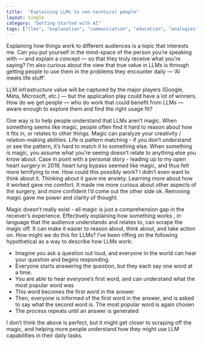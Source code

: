 ```yaml
---
title:  "Explaining LLMs to non-technical people"
layout: single
category: "Getting Started with AI"
tags: ["llms", "explanation", "communication", "education", "analogies"]
---
```


Explaining how things work to different audiences is a topic that interests me. Can you put yourself in the mind-space of the person you’re speaking with — and explain a concept — so that they truly receive what you’re saying? I’m also curious about the view that true value in LLMs is through getting people to use them in the problems they encounter daily —  ‘AI meets life stuff’. 

LLM infrastructure value will be captured by the major players (Google, Meta, Microsoft, etc.) — but the application play could have a lot of winners. How do we get people — who  do work that could benefit from LLMs — aware enough to explore them and find the right usage fit?

One way is to help people understand that LLMs aren’t magic.  When something seems like magic, people often find it hard to reason about how it fits in, or relates to other things. Magic can paralyze your creativity / relation-making abilities. Life is pattern matching - if you don’t understand or see the pattern, it’s hard to match it to something else. When something is magic, you assume what you’re seeing doesn’t relate to anything else you know about. Case in point with a personal story - leading up to my open heart surgery in 2019, heart lung bypass seemed like magic, and thus felt more terrifying to me. How could this possibly work? I didn’t even want to think about it. Thinking about it gave me anxiety. Learning more about how it worked gave me comfort. It made me more curious about other aspects of the surgery, and more confident I’d come out the other side ok. Removing magic gave me power and clarity of thought.

Magic doesn’t really exist - all magic is just a comprehension gap in the receiver’s experience.  Effectively explaining how something works , in language that the audience understands and relates to, can scrape the magic off. It can make it easier to reason about, think about, and take action on. How might we do this for LLMs?  I’ve been riffing on the following hypothetical as a way to describe how LLMs work:

- Imagine you ask a question out loud, and everyone in the world can hear your question and begins responding.
- Everyone starts answering the question, but they each say one word at a time.
- You are able to hear everyone’s first word, and can understand what the most popular word was
- This word becomes the first word in the answer
- Then, everyone is informed of the first word in the answer, and is asked to say what the second word is. The most popular word is again chosen
- The process repeats until an answer is generated

I don’t think the above is perfect, but it might get closer to scraping off the magic, and helping more people understand how they might use LLM capabilities in their daily tasks.